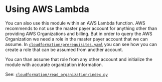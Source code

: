 # Using AWS Lambda

You can also use this module within an AWS Lambda function. AWS recommends to not use the master payer account for
anything other than providing AWS Organizations and billing. But in order to query the AWS Organization we need a role
in the master payer account that we can assume. In [`cloudformation/prerequisites.yaml`](../cloudformation/prerequisites.yaml)
you can see how you can create a role that can be assumed from another account.

You can than assume that role from any other account and initialize the module with accurate organization information.

See: [`cloudformation/read_organization/index.py`](../cloudformation/read_organization/index.py)
